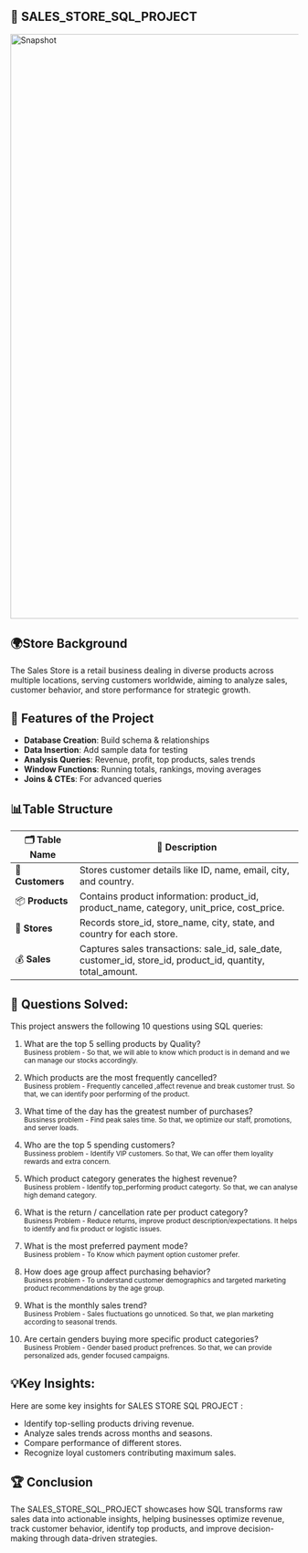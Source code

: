 ## 📌 SALES_STORE_SQL_PROJECT

<img width="1536" height="1024" alt="Snapshot" src="https://github.com/user-attachments/assets/c250cebc-9f11-420a-9a9a-394adef749b8" />


## 🌍Store Background

The Sales Store is a retail business dealing in diverse products across multiple locations, serving customers worldwide, aiming to analyze sales, customer behavior, and store performance for strategic growth.


## 🔹 Features of the Project

- **Database Creation**:  Build schema & relationships
- **Data Insertion**:  Add sample data for testing
- **Analysis Queries**:  Revenue, profit, top products, sales trends
- **Window Functions**:  Running totals, rankings, moving averages
- **Joins & CTEs**:  For advanced queries

## 📊Table Structure 

| 🗂 Table Name    | 📌 Description                                                                                                    |
| ---------------- | ----------------------------------------------------------------------------------------------------------------- |
| 👥 **Customers** | Stores customer details like ID, name, email, city, and country.                                                  |
| 📦 **Products**  | Contains product information: product\_id, product\_name, category, unit\_price, cost\_price.                     |
| 🏬 **Stores**    | Records store\_id, store\_name, city, state, and country for each store.                                          |
| 💰 **Sales**     | Captures sales transactions: sale\_id, sale\_date, customer\_id, store\_id, product\_id, quantity, total\_amount. |


## 🎯 Questions Solved:
This project answers the following 10 questions using SQL queries:

1. What are the top 5 selling products by Quality?  
<sub>Business problem - So that, we will able to know which product is in demand and we can manage our stocks accordingly.</sub>

2. Which products are the most frequently cancelled?  
<sub>Business problem - Frequently cancelled ,affect revenue and break customer trust. So that, we can identify poor performing of the product.</sub>

3. What time of the day has the greatest number of purchases?  
<sub>Bussiness problem - Find peak sales time. So that, we optimize our staff, promotions, and server loads.</sub>

4. Who are the top 5 spending customers?  
<sub>Bussiness problem - Identify VIP customers. So that, We can offer them loyality rewards and extra concern.</sub>

5. Which product category generates the highest revenue?  
<sub>Business problem - Identify top_performing product categorty. So that, we can analyse high demand category.</sub>

6. What is the return / cancellation rate per product category?  
<sub>Business Problem - Reduce returns, improve product description/expectations. It helps to identify and fix product or logistic issues.</sub>

7. What is the most preferred payment mode?  
<sub>Business problem - To Know which payment option customer prefer.</sub>

8. How does age group affect purchasing behavior?  
<sub>Business problem - To understand customer demographics and targeted marketing product recommendations by the age group.</sub>

9. What is the monthly sales trend?  
<sub>Business Problem - Sales fluctuations go unnoticed. So that, we plan marketing according to seasonal trends.</sub>

10. Are certain genders buying more specific product categories?  
<sub>Business Problem - Gender based product prefrences. So that, we can provide personalized ads, gender focused campaigns.</sub>

## 💡Key Insights:
Here are some key insights for SALES STORE SQL PROJECT :

- Identify top-selling products driving revenue.
- Analyze sales trends across months and seasons.
- Compare performance of different stores.
- Recognize loyal customers contributing maximum sales.


## 🏆 Conclusion

The SALES_STORE_SQL_PROJECT showcases how SQL transforms raw sales data into actionable insights, helping businesses optimize revenue, track customer behavior, identify top products, and improve decision-making through data-driven strategies.
